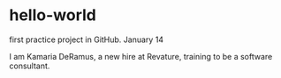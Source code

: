 # hello-world
first practice project in GitHub. January 14

I am Kamaria DeRamus, a new hire at Revature, training to be a software consultant.
